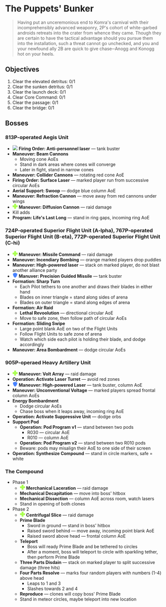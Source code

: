 # The Puppets' Bunker

> Having put an unceremonious end to Komra's carnival with their incomprehensibly advanced weaponry, 2P's cohort of white-garbed androids retreats into the crater from whence they came. Though they are certain to have the tactical advantage should you pursue them into the installation, such a threat cannot go unchecked, and you and your newfound ally 2B are quick to give chase─Anogg and Konogg hot on your heels.

## Objectives

1. Clear the elevated detritus: 0/1
2. Clear the sunken detritus: 0/1
3. Clear the launch deck: 0/1
4. Clear Core Command: 0/1
5. Clear the passage: 0/1
6. Clear the bridge: 0/1

## Bosses

### 813P-operated Aegis Unit

- ![](/assets/icons/role-tqnk.png) **Firing Order: Anti-personnel laser** — tank buster
- **Maneuver: Beam Cannons**
    - Moving cone AoEs
    - Stand in dark areas where cones will converge
    - Later in fight, stand in narrow cones
- **Maneuver: Collider Cannons** — rotating red cone AoE
- **Firing Order: Surface Laser** — marked player run from successive circular AoEs
- **Aerial Support: Swoop** — dodge blue column AoE
- **Maneuver: Refraction Cannon** — move away from red cannons under wings
- ![](/assets/icons/role-healer.png) **Maneuver: Diffusion Cannon** — raid damage
- Kill adds
- **Program: Life's Last Long** — stand in ring gaps, incoming ring AoE

### 724P-operated Superior Flight Unit (A-lpha), 767P-operated Superior Flight Unit (B-eta), 772P-operated Superior Flight Unit (C-hi)

- ![](/assets/icons/role-healer.png) **Maneuver: Missile Command** — raid damage
- **Maneuver: Incendiary Bombing** — orange marked players drop puddles
- **Maneuver: High-powered laser** — stack on marked player, do not blast another alliance party
- ![](/assets/icons/role-tank.png) **Manuver: Precision Guided Missile** — tank buster
- **Formation: Sharp Turn**
    - Each Pilot tethers to one another and draws their blades in either hand
    - Blades on inner triangle = stand along sides of arena
    - Blades on outer triangle = stand along edges of arena
- **Formation: Air Raid**
    - **Lethal Revoolution** — directional circular AoE
    - Move to safe zone, then follow path of circular AoEs
- **Formation: Sliding Swipe**
    - Large point blank AoE on two of the Flight Units
    - Follow Flight Units to safe zone of arena
    - Watch which side each pilot is holding their blade, and dodge accordingly
- **Maneuver: Area Bombardment** — dodge circular AoEs

### 905P-operaed Heavy Artillery Unit

- ![](/assets/icons/role-healer.png) **Maneuver: Volt Array** — raid damage
- **Operation: Activate Laser Turret** — avoid red zones
- ![](/assets/icons/role-tank.png) **Maneuver: High-powered Laser** — tank buster, column AoE
- **Maneuver: Unconventional Voltage** — marked players spread frontal column AoEs
- **Energy Bombardment**
    - Dodge circular AoEs
    - Chase boss when it leaps away, incoming ring AoE
- **Operation: Activate Suppressive Unit** — dodge orbs
- **Support Pod**
    - **Operation: Pod Program v1** — stand between two pods
        - R030 — circular AoE
        - R010 — column AoE
    - **Operation: Pod Program v2** — stand between two R010 pods
    - Beware: pods may misalign their AoE to one side of their screen
- **Operation: Synthesize Compound** — stand in circle markers, safe = white

### The Compound

- Phase 1
    - ![](/assets/icons/role-healer.png) **Merchanical Laceration** — raid damage
    - **Mechanical Decapitation** — move into boss' hitbox
    - **Mechanical Dissection** — column AoE across room, watch lasers
    - Stand in opening of both clones
- Phase 2
    - ![](/assets/icons/role-healer.png) **Centrifugal Slice** — raid damage
    - **Prime Blade**
        - Sword in ground — stand in boss' hitbox
        - Raised sword behind — move away, incoming point blank AoE
        - Raised sword above head — frontal column AoE
    - **Teleport**
        - Boss will ready Prime Blade and be tethered to circles
        - After a moment, boss will teleport to circle with sparkling tether, then perform Prime Blade
    - **Three Parts Disdain** — stack on marked player to split successive damage (three hits)
    - **Four Parts Resolve** — marks four random players with numbers (1-4) above head
        - Leaps to 1 and 3
        - Slashes towards 2 and 4
    - **Reproduce** — clones will copy boss' Prime Blade
    - Stand in meteor circles, maybe teleport into new location
